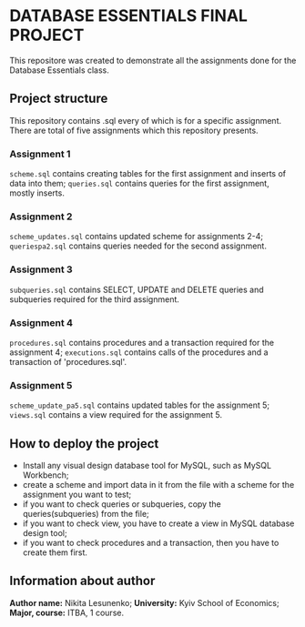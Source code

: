 # DATABASE ESSENTIALS FINAL PROJECT
This repositore was created to demonstrate all the assignments done for the Database Essentials class.
## Project structure
This repository contains .sql every of which is for a specific assignment. There are total of five assignments which this repository presents.
### Assignment 1
`scheme.sql` contains creating tables for the first assignment and inserts of data into them;
`queries.sql` contains queries for the first assignment, mostly inserts.
### Assignment 2
`scheme_updates.sql` contains updated scheme for assignments 2-4;
`queriespa2.sql` contains queries needed for the second assignment.
### Assignment 3
`subqueries.sql` contains SELECT, UPDATE and DELETE queries and subqueries required for the third assignment.
### Assignment 4
`procedures.sql` contains procedures and a transaction required for the assignment 4;
`executions.sql` contains calls of the procedures and a transaction of 'procedures.sql'.
### Assignment 5
`scheme_update_pa5.sql` contains updated tables for the assignment 5;
`views.sql` contains a view required for the assignment 5.
## How to deploy the project
- Install any visual design database tool for MySQL, such as MySQL Workbench;
- create a scheme and import data in it from the file with a scheme for the assignment you want to test;
- if you want to check queries or subqueries, copy the queries(subqueries) from the file;
- if you want to check view, you have to create a view in MySQL database design tool;
- if you want to check procedures and a transaction, then you have to create them first.
## Information about author
**Author name:** Nikita Lesunenko;
**University:** Kyiv School of Economics;
**Major, course:** ITBA, 1 course.
